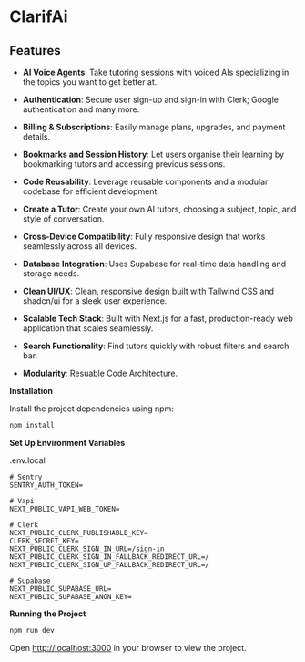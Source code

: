# ClarifAi




## <a name="features"> Features</a>

 - **AI Voice Agents**: Take tutoring sessions with voiced AIs specializing in the topics you want to get better at.

 - **Authentication**: Secure user sign-up and sign-in with Clerk; Google authentication and many more.

 - **Billing & Subscriptions**: Easily manage plans, upgrades, and payment details.

- **Bookmarks and Session History**: Let users organise their learning by bookmarking tutors and accessing previous sessions.

- **Code Reusability**: Leverage reusable components and a modular codebase for efficient development.

- **Create a Tutor**: Create your own AI tutors, choosing a subject, topic, and style of conversation.

- **Cross-Device Compatibility**: Fully responsive design that works seamlessly across all devices.

- **Database Integration**: Uses Supabase for real-time data handling and storage needs.

- **Clean UI/UX**: Clean, responsive design built with Tailwind CSS and shadcn/ui for a sleek user experience.

- **Scalable Tech Stack**: Built with Next.js for a fast, production-ready web application that scales seamlessly.

- **Search Functionality**: Find tutors quickly with robust filters and search bar.

- **Modularity**: Resuable Code Architecture.



**Installation**

Install the project dependencies using npm:

```bash
npm install
```

**Set Up Environment Variables**

.env.local

```env
# Sentry
SENTRY_AUTH_TOKEN=

# Vapi
NEXT_PUBLIC_VAPI_WEB_TOKEN=

# Clerk
NEXT_PUBLIC_CLERK_PUBLISHABLE_KEY=
CLERK_SECRET_KEY=
NEXT_PUBLIC_CLERK_SIGN_IN_URL=/sign-in
NEXT_PUBLIC_CLERK_SIGN_IN_FALLBACK_REDIRECT_URL=/
NEXT_PUBLIC_CLERK_SIGN_UP_FALLBACK_REDIRECT_URL=/

# Supabase
NEXT_PUBLIC_SUPABASE_URL=
NEXT_PUBLIC_SUPABASE_ANON_KEY=
```


**Running the Project**

```bash
npm run dev
```

Open [http://localhost:3000](http://localhost:3000) in your browser to view the project.

